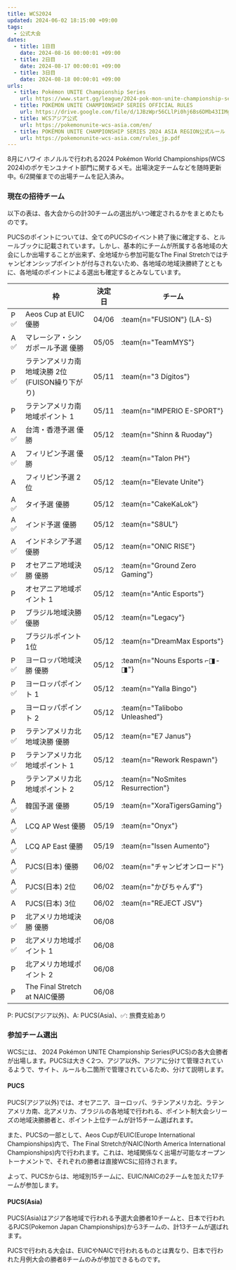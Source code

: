 ```yaml
---
title: WCS2024
updated: 2024-06-02 18:15:00 +09:00
tags:
  - 公式大会
dates:
  - title: 1日目
    date: 2024-08-16 00:00:01 +09:00
  - title: 2日目
    date: 2024-08-17 00:00:01 +09:00
  - title: 3日目
    date: 2024-08-18 00:00:01 +09:00
urls:
  - title: Pokémon UNITE Championship Series
    url: https://www.start.gg/league/2024-pok-mon-unite-championship-series
  - title: POKÉMON UNITE CHAMPIONSHIP SERIES OFFICIAL RULES
    url: https://drive.google.com/file/d/1JBzWpr56CLlPi0hj6Bs6DMb43IIMgluS/view
  - title: WCSアジア公式
    url: https://pokemonunite-wcs-asia.com/en/
  - title: POKÉMON UNITE CHAMPIONSHIP SERIES 2024 ASIA REGION公式ルール
    url: https://pokemonunite-wcs-asia.com/rules_jp.pdf
---
```


8月にハワイ ホノルルで行われる2024 Pokémon World Championships(WCS 2024)のポケモンユナイト部門に関するメモ。出場決定チームなどを随時更新中。6/2開催までの出場チームを記入済み。

<!-- more -->

### 現在の招待チーム

以下の表は、各大会からの計30チームの選出がいつ確定されるかをまとめたものです。

PUCSのポイントについては、全てのPUCSのイベント終了後に確定する、とルールブックに記載されています。しかし、基本的にチームが所属する各地域の大会にしか出場することが出来ず、全地域から参加可能なThe Final Stretchではチャンピオンシップポイントが付与されないため、各地域の地域決勝終了とともに、各地域のポイントによる選出も確定するとみなしています。


|   | 枠 | 決定日 | チーム |
|---------|----|--------|----------------------------|
| P ✅ | Aeos Cup at EUIC 優勝 | 04/06 | :team{n="FUSION"} (LA-S) |
| A ✅ | マレーシア・シンガポール予選 優勝 | 05/05 | :team{n="TeamMYS"} |
| P ✅ | ラテンアメリカ南 地域決勝 2位(FUISON繰り下がり) | 05/11 | :team{n="3 Dígitos"} |
| P | ラテンアメリカ南 地域ポイント 1 | 05/11 | :team{n="IMPERIO E-SPORT"} |
| A ✅ | 台湾・香港予選 優勝 | 05/12 | :team{n="Shinn & Ruoday"} |
| A ✅ | フィリピン予選 優勝 | 05/12 | :team{n="Talon PH"} |
| A | フィリピン予選 2位 | 05/12 | :team{n="Elevate Unite"} |
| A ✅ | タイ予選 優勝 | 05/12 | :team{n="CakeKaLok"} |
| A ✅ | インド予選 優勝 | 05/12 | :team{n="S8UL"} |
| A ✅ | インドネシア予選 優勝 | 05/12 | :team{n="ONIC RISE"} |
| P ✅ | オセアニア地域決勝 優勝 | 05/12 | :team{n="Ground Zero Gaming"} |
| P | オセアニア地域ポイント 1 | 05/12 | :team{n="Antic Esports"} |
| P ✅ | ブラジル地域決勝 優勝 | 05/12 | :team{n="Legacy"} |
| P | ブラジルポイント 1位 | 05/12 | :team{n="DreamMax Esports"} |
| P ✅ | ヨーロッパ地域決勝 優勝 | 05/12 | :team{n="Nouns Esports ⌐◨-◨"} |
| P ✅ | ヨーロッパポイント 1 | 05/12 | :team{n="Yalla Bingo"} |
| P | ヨーロッパポイント 2 | 05/12 | :team{n="Talibobo Unleashed"} |
| P ✅ | ラテンアメリカ北 地域決勝 優勝 | 05/12 | :team{n="E7 Janus"} |
| P ✅ | ラテンアメリカ北 地域ポイント 1 | 05/12 | :team{n="Rework Respawn"} |
| P | ラテンアメリカ北 地域ポイント 2 | 05/12 | :team{n="NoSmites Resurrection"} |
| A ✅ | 韓国予選 優勝 | 05/19 | :team{n="XoraTigersGaming"} |
| A ✅ | LCQ AP West 優勝 | 05/19 | :team{n="Onyx"} |
| A ✅ | LCQ AP East 優勝 | 05/19 | :team{n="Issen Aumento"} |
| A ✅ | PJCS(日本) 優勝 | 06/02 | :team{n="チャンピオンロード"} |
| A ✅ | PJCS(日本) 2位 | 06/02 | :team{n="かびちゃんず"} |
| A | PJCS(日本) 3位 | 06/02 | :team{n="REJECT JSV"} |
| P ✅ | 北アメリカ地域決勝 優勝 | 06/08 | |
| P ✅ | 北アメリカ地域ポイント 1 | 06/08 | |
| P | 北アメリカ地域ポイント 2 | 06/08 | |
| P | The Final Stretch at NAIC優勝 | 06/08 | |

P: PUCS(アジア以外)、A: PUCS(Asia)、✅: 旅費支給あり

### 参加チーム選出
WCSには、 2024 Pokémon UNITE Championship Series(PUCS)の各大会勝者が出場します。PUCSは大きく2つ、アジア以外、アジアに分けて管理されているようで、サイト、ルールも二箇所で管理されているため、分けて説明します。

#### PUCS
PUCS(アジア以外)では、オセアニア、ヨーロッパ、ラテンアメリカ北、ラテンアメリカ南、北アメリカ、ブラジルの各地域で行われる、ポイント制大会シリーズの地域決勝勝者と、ポイント上位チームが計15チーム選ばれます。

また、PUCSの一部として、Aeos CupがEUIC(Europe International Championships)内で、The Final StretchがNAIC(North America International Championships)内で行われます。これは、地域関係なく出場が可能なオープントーナメントで、それぞれの勝者は直接WCSに招待されます。

よって、PUCSからは、地域別15チームに、EUIC/NAICの2チームを加えた17チームが参加します。

#### PUCS(Asia)
PUCS(Asia)はアジア各地域で行われる予選大会勝者10チームと、日本で行われるPJCS(Pokemon Japan Championships)から3チームの、計13チームが選ばれます。

PJCSで行われる大会は、EUICやNAICで行われるものとは異なり、日本で行われた月例大会の勝者8チームのみが参加できるものです。